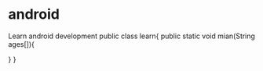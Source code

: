 # android
Learn android development
public class learn{
  public static void mian(String ages[]){
  
  }
}
